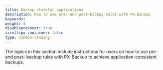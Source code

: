 ```yaml
---
title: Backup stateful applications
description: how to use pre- and post-backup rules with PX-Backup 
keywords: 
weight: 3
disableprevnext: true
scrollspy-container: false
type: common-landing
---
```


The topics in this section include instructions for users on how to use pre- and post- backup rules with PX-Backup to achieve application-consistent backups.
